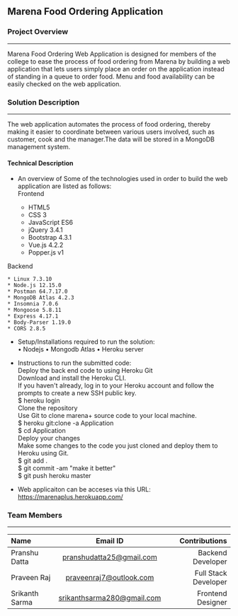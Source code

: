 ## Marena Food Ordering Application

### Project Overview
----------------------------------
Marena Food Ordering Web Application is designed for members of the college to ease the process of food ordering from Marena by building a web application that lets users simply place an order on the application instead of standing in a queue to order food. Menu and food availability can be easily checked on the web application. 

### Solution Description
----------------------------------
The web application automates the process of food ordering, thereby making it easier to coordinate between various users involved, such as customer, cook and the manager.The data will be stored in a MongoDB management system.

#### Technical Description

* An overview of Some of the technologies used in order to build the web application are listed as follows: <br>
Frontend <br>


    * HTML5
    * CSS 3
    * JavaScript ES6
    * jQuery 3.4.1
    * Bootstrap 4.3.1
    * Vue.js 4.2.2
    * Popper.js v1

Backend <br>

    * Linux 7.3.10
    * Node.js 12.15.0
    * Postman 64.7.17.0
    * MongoDB Atlas 4.2.3
    * Insomnia 7.0.6
    * Mongoose 5.8.11
    * Express 4.17.1
    * Body-Parser 1.19.0
    * CORS 2.8.5

* Setup/Installations required to run the solution: <br>
     • Nodejs
     • Mongodb Atlas 
     • Heroku server

* Instructions to run the submitted code: <br>
    Deploy the back end code to using Heroku Git<br>
    Download and install the Heroku CLI.<br>
    If you haven't already, log in to your Heroku account and follow the prompts to create a new SSH public key.<br>
    $ heroku login<br>
    Clone the repository<br>
    Use Git to clone marena+ source code to your local machine.<br>
    $ heroku git:clone -a Application<br>
    $ cd Application<br>
    Deploy your changes<br>
    Make some changes to the code you just cloned and deploy them to Heroku using Git.<br>
    $ git add .<br>
    $ git commit -am "make it better"<br>
    $ git push heroku master<br>
 
 * Web applicaiton can be acceses via this URL: https://marenaplus.herokuapp.com/

### Team Members
----------------------------------

| Name      | Email ID     | Contributions    |
| :------------- | :----------: | -----------: |
| Pranshu Datta | pranshudatta25@gmail.com | Backend Developer |
| Praveen Raj | praveenraj7@outlook.com | Full Stack Developer |
| Srikanth Sarma | srikanthsarma280@gmail.com | Frontend Designer |
